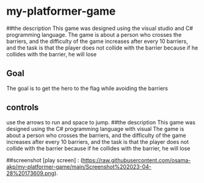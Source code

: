# my-platformer-game 
##the description
This game was designed using the visual studio and C# programming language.
The game is about a person who crosses the barriers, and the difficulty of the game increases after every 10 barriers, and the task is that the player does not collide with the barrier because if he collides with the barrier, he will lose

## Goal 
The goal is to get the hero to the flag while avoiding the barriers
 ## controls
 use the arrows to run and space to jump.
 ##the description
This game was designed using the C# programming language with visual 
The game is about a person who crosses the barriers, and the difficulty of the game increases after every 10 barriers, and the task is that the player does not collide with the barrier because if he collides with the barrier, he will lose

##screenshot
[play screen] : (https://raw.githubusercontent.com/osama-akp/my-platformer-game/main/Screenshot%202023-04-28%20173609.png).
